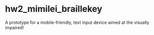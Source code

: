 # hw2_mimilei_braillekey
A prototype for a mobile-friendly, text input device aimed at the visually impaired!
